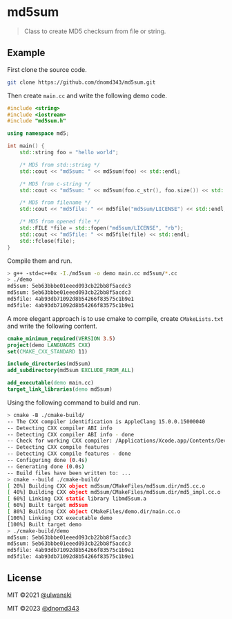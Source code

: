 # md5sum

> Class to create MD5 checksum from file or string.

## Example

First clone the source code.

```bash
git clone https://github.com/dnomd343/md5sum.git
```

Then create `main.cc` and write the following demo code.

```c++
#include <string>
#include <iostream>
#include "md5sum.h"

using namespace md5;

int main() {
    std::string foo = "hello world";

    /* MD5 from std::string */
    std::cout << "md5sum: " << md5sum(foo) << std::endl;

    /* MD5 from c-string */
    std::cout << "md5sum: " << md5sum(foo.c_str(), foo.size()) << std::endl;

    /* MD5 from filename */
    std::cout << "md5file: " << md5file("md5sum/LICENSE") << std::endl;

    /* MD5 from opened file */
    std::FILE *file = std::fopen("md5sum/LICENSE", "rb");
    std::cout << "md5file: " << md5file(file) << std::endl;
    std::fclose(file);
}
```

Compile them and run.

```bash
> g++ -std=c++0x -I./md5sum -o demo main.cc md5sum/*.cc
> ./demo
md5sum: 5eb63bbbe01eeed093cb22bb8f5acdc3
md5sum: 5eb63bbbe01eeed093cb22bb8f5acdc3
md5file: 4ab93db71092d8b54266f83575c1b9e1
md5file: 4ab93db71092d8b54266f83575c1b9e1
```

A more elegant approach is to use cmake to compile, create `CMakeLists.txt` and write the following content.

```cmake
cmake_minimum_required(VERSION 3.5)
project(demo LANGUAGES CXX)
set(CMAKE_CXX_STANDARD 11)

include_directories(md5sum)
add_subdirectory(md5sum EXCLUDE_FROM_ALL)

add_executable(demo main.cc)
target_link_libraries(demo md5sum)
```

Using the following command to build and run.

```bash
> cmake -B ./cmake-build/
-- The CXX compiler identification is AppleClang 15.0.0.15000040
-- Detecting CXX compiler ABI info
-- Detecting CXX compiler ABI info - done
-- Check for working CXX compiler: /Applications/Xcode.app/Contents/Developer/Toolchains/XcodeDefault.xctoolchain/usr/bin/c++ - skipped
-- Detecting CXX compile features
-- Detecting CXX compile features - done
-- Configuring done (0.4s)
-- Generating done (0.0s)
-- Build files have been written to: ...
> cmake --build ./cmake-build/
[ 20%] Building CXX object md5sum/CMakeFiles/md5sum.dir/md5.cc.o
[ 40%] Building CXX object md5sum/CMakeFiles/md5sum.dir/md5_impl.cc.o
[ 60%] Linking CXX static library libmd5sum.a
[ 60%] Built target md5sum
[ 80%] Building CXX object CMakeFiles/demo.dir/main.cc.o
[100%] Linking CXX executable demo
[100%] Built target demo
> ./cmake-build/demo
md5sum: 5eb63bbbe01eeed093cb22bb8f5acdc3
md5sum: 5eb63bbbe01eeed093cb22bb8f5acdc3
md5file: 4ab93db71092d8b54266f83575c1b9e1
md5file: 4ab93db71092d8b54266f83575c1b9e1
```

## License

MIT ©2021 [@ulwanski](https://github.com/ulwanski)

MIT ©2023 [@dnomd343](https://github.com/dnomd343)
